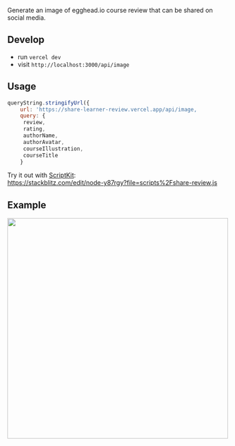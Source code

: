 Generate an image of egghead.io course review that can be shared on social media.

## Develop

- run `vercel dev`
- visit `http://localhost:3000/api/image`

## Usage

```js
queryString.stringifyUrl({
    url: 'https://share-learner-review.vercel.app/api/image,
    query: {
     review,
     rating,
     authorName,
     authorAvatar,
     courseIllustration,
     courseTitle
    }
```

Try it out with [ScriptKit](https://www.scriptkit.com/):<br/>
https://stackblitz.com/edit/node-y87rgy?file=scripts%2Fshare-review.js

## Example

<img src="https://share-learner-review-8lco55foz-eggheadio1.vercel.app/api/image?authorAvatar=https%3A%2F%2Fgravatar.com%2Favatar%2Fc44960e16988a85b6591e0c1b981da1b.png%3Fs%3D128%26d%3Dmp&authorName=Zac%20Jones&courseIllustration=https%3A%2F%2Fd2eip9sf3oo6c2.cloudfront.net%2Fplaylists%2Fsquare_covers%2F000%2F530%2F989%2Fthumb%2Fimage.png&courseTitle=Introduction%20to%20GROQ%20Query%20Language&rating=5&review=This%20course%20gave%20a%20clear%20picture%20of%20how%20to%20filter%20and%20build%20your%20data%20exactly%20how%20you%20need%20with%20GROQ.%20%0A%0AI%20loved%20the%20latter%20half%20of%20the%20course%20where%20John%20shows%20how%20to%20access%20and%20utilize%20parent%20scope%20in%20nested%20queries.%20%0A%0AThanks%20for%20this%20John%21" width="500" />
